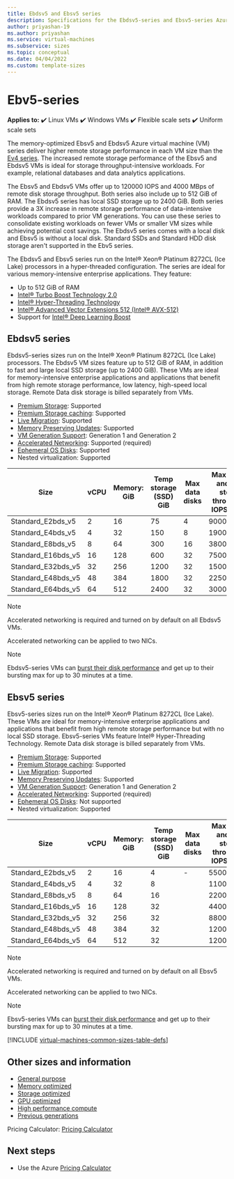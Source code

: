 ```yaml
---
title: Ebdsv5 and Ebsv5 series 
description: Specifications for the Ebdsv5-series and Ebsv5-series Azure virtual machines.
author: priyashan-19
ms.author: priyashan
ms.service: virtual-machines
ms.subservice: sizes
ms.topic: conceptual
ms.date: 04/04/2022
ms.custom: template-sizes
---
```


# Ebv5-series

**Applies to:** :heavy_check_mark: Linux VMs :heavy_check_mark: Windows VMs :heavy_check_mark: Flexible scale sets :heavy_check_mark: Uniform scale sets

The memory-optimized Ebsv5 and Ebdsv5 Azure virtual machine (VM) series deliver higher remote storage performance in each VM size than the [Ev4 series](ev4-esv4-series.md). The increased remote storage performance of the Ebsv5 and Ebdsv5 VMs is ideal for storage throughput-intensive workloads. For example, relational databases and data analytics applications.  

The Ebsv5 and Ebdsv5 VMs offer up to 120000 IOPS and 4000 MBps of remote disk storage throughput. Both series also include up to 512 GiB of RAM. The Ebdsv5 series has local SSD storage up to 2400 GiB. Both series provide a 3X increase in remote storage performance of data-intensive workloads compared to prior VM generations. You can use these series to consolidate existing workloads on fewer VMs or smaller VM sizes while achieving potential cost savings. The Ebdsv5 series comes with a local disk and Ebsv5 is without a local disk. Standard SSDs and Standard HDD disk storage aren't supported in the Ebv5 series. 

The Ebdsv5 and Ebsv5 series run on the Intel® Xeon® Platinum 8272CL (Ice Lake) processors in a hyper-threaded configuration. The series are ideal for various memory-intensive enterprise applications. They feature:

- Up to 512 GiB of RAM
- [Intel® Turbo Boost Technology 2.0](https://www.intel.com/content/www/us/en/architecture-and-technology/turbo-boost/turbo-boost-technology.html)
- [Intel® Hyper-Threading Technology](https://www.intel.com/content/www/us/en/architecture-and-technology/hyper-threading/hyper-threading-technology.html)
- [Intel® Advanced Vector Extensions 512 (Intel® AVX-512)](https://www.intel.com/content/www/us/en/architecture-and-technology/avx-512-overview.html)
- Support for [Intel® Deep Learning Boost](https://software.intel.com/content/www/us/en/develop/topics/ai/deep-learning-boost.html) 

## Ebdsv5 series

Ebdsv5-series sizes run on the Intel® Xeon® Platinum 8272CL (Ice Lake) processors. The Ebdsv5 VM sizes feature up to 512 GiB of RAM, in addition to fast and large local SSD storage (up to 2400 GiB). These VMs are ideal for memory-intensive enterprise applications and applications that benefit from high remote storage performance, low latency, high-speed local storage. Remote Data disk storage is billed separately from VMs. 

- [Premium Storage](premium-storage-performance.md): Supported
- [Premium Storage caching](premium-storage-performance.md): Supported
- [Live Migration](maintenance-and-updates.md): Supported
- [Memory Preserving Updates](maintenance-and-updates.md): Supported
- [VM Generation Support](generation-2.md): Generation 1 and Generation 2
- [Accelerated Networking](../virtual-network/create-vm-accelerated-networking-cli.md): Supported (required)
- [Ephemeral OS Disks](ephemeral-os-disks.md): Supported
- Nested virtualization: Supported

| Size | vCPU | Memory: GiB | Temp storage (SSD) GiB | Max data disks | Max cached and temp storage throughput: IOPS / MBps | Max uncached storage throughput: IOPS / MBps | Max burst uncached disk throughput: IOPS/MBp | Max NICs | Network bandwidth |
| --- | --- | --- | --- | --- | --- | --- | --- | --- | --- |
| Standard_E2bds_v5 | 2 | 16 | 75 | 4 | 9000/125 | 5500/156 | 10000/1200 | 2 | 10000 |
| Standard_E4bds_v5 | 4 | 32 | 150 | 8 | 19000/250 | 11000/350 | 20000/1200 | 2 | 10000 |
| Standard_E8bds_v5 | 8 | 64 | 300 | 16 | 38000/500 | 22000/625 | 40000/1200 | 4 | 10000 |
| Standard_E16bds_v5 | 16 | 128 | 600 | 32 | 75000/1000 | 44000/1250 | 64000/2000 | 8 | 12500 |
| Standard_E32bds_v5 | 32 | 256 | 1200 | 32 | 150000/1250 | 88000/2500 | 120000/4000 | 8 | 16000 | 
| Standard_E48bds_v5 | 48 | 384 | 1800 | 32 | 225000/2000 | 120000/4000 | 120000/4000 | 8 | 16000 | 
| Standard_E64bds_v5 | 64 | 512 | 2400 | 32 | 300000/4000 | 120000/4000 | 120000/4000 | 8 | 20000 |

> [!NOTE]
> Accelerated networking is required and turned on by default on all Ebdsv5 VMs. 
>
> Accelerated networking can be applied to two NICs. 

> [!NOTE]
> Ebdsv5-series VMs can [burst their disk performance](disk-bursting.md) and get up to their bursting max for up to 30 minutes at a time.


## Ebsv5 series

Ebsv5-series sizes run on the Intel® Xeon® Platinum 8272CL (Ice Lake). These VMs are ideal for memory-intensive enterprise applications and applications that benefit from high remote storage performance but with no local SSD storage. Ebsv5-series VMs feature Intel® Hyper-Threading Technology. Remote Data disk storage is billed separately from VMs. 

- [Premium Storage](premium-storage-performance.md): Supported
- [Premium Storage caching](premium-storage-performance.md): Supported
- [Live Migration](maintenance-and-updates.md): Supported
- [Memory Preserving Updates](maintenance-and-updates.md): Supported
- [VM Generation Support](generation-2.md): Generation 1 and Generation 2
- [Accelerated Networking](../virtual-network/create-vm-accelerated-networking-cli.md): Supported (required)
- [Ephemeral OS Disks](ephemeral-os-disks.md): Not supported
- Nested virtualization: Supported

| Size | vCPU | Memory: GiB | Temp storage (SSD) GiB | Max data disks | Max cached and temp storage throughput: IOPS / MBps | Max uncached storage throughput: IOPS / MBps | Max burst uncached disk throughput: IOPS/MBp | Max NICs | Network bandwidth |
| --- | --- | --- | --- | --- | --- | --- | --- | --- | --- |
| Standard_E2bds_v5 | 2 | 16 | 4 | - | 5500/156 | 10000/1200 | 2 | 10000 |
| Standard_E4bds_v5 | 4 | 32 | 8 | | 11000/350 | 20000/1200 | 2 | 10000 |
| Standard_E8bds_v5 | 8 | 64 | 16 | | 22000/625 | 40000/1200 | 4 | 10000 |
| Standard_E16bds_v5 | 16 | 128 | 32 | | 44000/1250 | 64000/2000 | 8 | 12500 
| Standard_E32bds_v5 | 32 | 256 | 32 | | 88000/2500 | 120000/4000 | 8 | 16000 |
| Standard_E48bds_v5 | 48 | 384 | 32 | | 120000/4000 | 120000/4000 | 8 | 16000 |
| Standard_E64bds_v5 | 64 | 512 | 32 | | 120000/4000 | 120000/4000 | 8 | 20000 | 

> [!NOTE]
> Accelerated networking is required and turned on by default on all Ebsv5 VMs. 
>
> Accelerated networking can be applied to two NICs. 

> [!NOTE]
> Ebsv5-series VMs can [burst their disk performance](disk-bursting.md) and get up to their bursting max for up to 30 minutes at a time.

[!INCLUDE [virtual-machines-common-sizes-table-defs](../../includes/virtual-machines-common-sizes-table-defs.md)]

## Other sizes and information

- [General purpose](sizes-general.md)
- [Memory optimized](sizes-memory.md)
- [Storage optimized](sizes-storage.md)
- [GPU optimized](sizes-gpu.md)
- [High performance compute](sizes-hpc.md)
- [Previous generations](sizes-previous-gen.md)

Pricing Calculator: [Pricing Calculator](https://azure.microsoft.com/pricing/calculator/)

## Next steps

- Use the Azure [Pricing Calculator](https://azure.microsoft.com/pricing/calculator/)